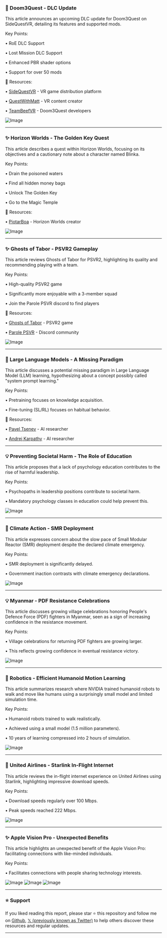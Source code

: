 ### 🚀 Doom3Quest - DLC Update

This article announces an upcoming DLC update for Doom3Quest on SideQuestVR, detailing its features and supported mods.

Key Points:

• RoE DLC Support

• Lost Mission DLC Support

• Enhanced PBR shader options

• Support for over 50 mods


🔗 Resources:

• [SideQuestVR](https://x.com/SideQuestVR) - VR game distribution platform

• [QuestWithMatt](https://x.com/QuestWithMatt) - VR content creator

• [TeamBeefVR](https://x.com/TeamBeefVR) - Doom3Quest developers

![Image](https://pbs.twimg.com/amplify_video_thumb/1921908289094209536/img/wC0lO0tXM9L_8r6S.jpg)


---
### ✨ Horizon Worlds - The Golden Key Quest

This article describes a quest within Horizon Worlds, focusing on its objectives and a cautionary note about a character named Blinka.

Key Points:

• Drain the poisoned waters

• Find all hidden money bags

• Unlock The Golden Key

• Go to the Magic Temple


🔗 Resources:

• [PiotarBoa](https://x.com/PiotarBoa) - Horizon Worlds creator


![Image](https://pbs.twimg.com/media/Gqvyue6XUAA8k9V?format=png&name=small)


---
### ✨ Ghosts of Tabor - PSVR2 Gameplay

This article reviews Ghosts of Tabor for PSVR2, highlighting its quality and recommending playing with a team.

Key Points:

• High-quality PSVR2 game

• Significantly more enjoyable with a 3-member squad

• Join the Parole PSVR discord to find players


🔗 Resources:

• [Ghosts of Tabor](https://x.com/ghostsoftabor) - PSVR2 game

• [Parole PSVR](https://x.com/parolePSVR) - Discord community


![Image](https://pbs.twimg.com/media/GqrtHZuWsAAKCZd?format=jpg&name=medium)


---
### 🤖 Large Language Models - A Missing Paradigm

This article discusses a potential missing paradigm in Large Language Model (LLM) learning, hypothesizing about a concept possibly called "system prompt learning."

Key Points:

• Pretraining focuses on knowledge acquisition.

• Fine-tuning (SL/RL) focuses on habitual behavior.


🔗 Resources:

• [Pavel Tsenev](https://x.com/PavelTsenev) - AI researcher

• [Andrej Karpathy](https://x.com/karpathy) - AI researcher


---
### 💡 Preventing Societal Harm - The Role of Education

This article proposes that a lack of psychology education contributes to the rise of harmful leadership.

Key Points:

• Psychopaths in leadership positions contribute to societal harm.

• Mandatory psychology classes in education could help prevent this.


![Image](https://pbs.twimg.com/amplify_video_thumb/1920865457248055296/img/eZx8v7sdmMFcGF_H.jpg)


---
### 🤖 Climate Action - SMR Deployment

This article expresses concern about the slow pace of Small Modular Reactor (SMR) deployment despite the declared climate emergency.

Key Points:

•  SMR deployment is significantly delayed.

•  Government inaction contrasts with climate emergency declarations.


![Image](https://pbs.twimg.com/media/GqhWPLdXcAAKSpx?format=png&name=small)


---
### 💡 Myanmar - PDF Resistance Celebrations

This article discusses growing village celebrations honoring People's Defence Force (PDF) fighters in Myanmar, seen as a sign of increasing confidence in the resistance movement.

Key Points:

• Village celebrations for returning PDF fighters are growing larger.

• This reflects growing confidence in eventual resistance victory.


![Image](https://pbs.twimg.com/ext_tw_video_thumb/1920709163849543681/pu/img/BkQ2uqBxt2qTHjVB.jpg)


---
### 🤖 Robotics - Efficient Humanoid Motion Learning

This article summarizes research where NVIDIA trained humanoid robots to walk and move like humans using a surprisingly small model and limited simulation time.

Key Points:

• Humanoid robots trained to walk realistically.

• Achieved using a small model (1.5 million parameters).

• 10 years of learning compressed into 2 hours of simulation.


![Image](https://pbs.twimg.com/amplify_video_thumb/1920826698485878784/img/zfHe9j0B3yvh8iss.jpg)


---
### 🚀 United Airlines - Starlink In-Flight Internet

This article reviews the in-flight internet experience on United Airlines using Starlink, highlighting impressive download speeds.

Key Points:

• Download speeds regularly over 100 Mbps.

• Peak speeds reached 222 Mbps.


![Image](https://pbs.twimg.com/media/GqhT8cVbcAA5GeS?format=jpg&name=small)


---
### ✨ Apple Vision Pro - Unexpected Benefits

This article highlights an unexpected benefit of the Apple Vision Pro:  facilitating connections with like-minded individuals.

Key Points:

•  Facilitates connections with people sharing technology interests.


![Image](https://pbs.twimg.com/media/GqgWthZWcAAzH3v?format=jpg&name=small)
![Image](https://pbs.twimg.com/media/GqgWthXXsAA3H_8?format=jpg&name=360x360)
![Image](https://pbs.twimg.com/media/GqgWthXWIAAOus0?format=jpg&name=360x360)


---

### ⭐️ Support

If you liked reading this report, please star ⭐️ this repository and follow me on [Github](https://github.com/Drix10), [𝕏 (previously known as Twitter)](https://x.com/DRIX_10_) to help others discover these resources and regular updates.

---